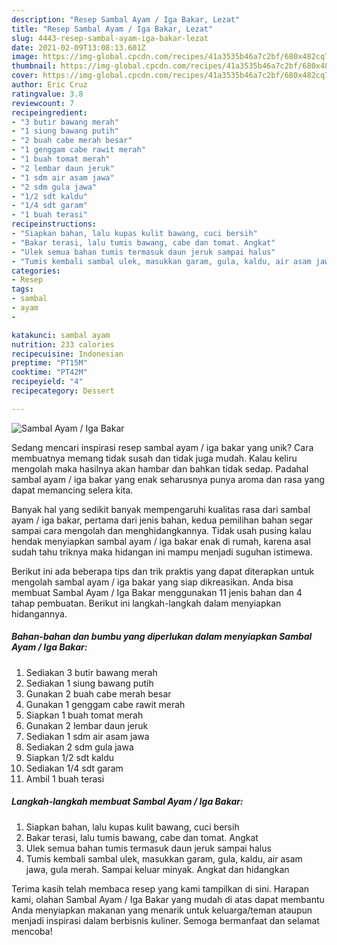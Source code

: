 ```yaml
---
description: "Resep Sambal Ayam / Iga Bakar, Lezat"
title: "Resep Sambal Ayam / Iga Bakar, Lezat"
slug: 4443-resep-sambal-ayam-iga-bakar-lezat
date: 2021-02-09T13:08:13.601Z
image: https://img-global.cpcdn.com/recipes/41a3535b46a7c2bf/680x482cq70/sambal-ayam-iga-bakar-foto-resep-utama.jpg
thumbnail: https://img-global.cpcdn.com/recipes/41a3535b46a7c2bf/680x482cq70/sambal-ayam-iga-bakar-foto-resep-utama.jpg
cover: https://img-global.cpcdn.com/recipes/41a3535b46a7c2bf/680x482cq70/sambal-ayam-iga-bakar-foto-resep-utama.jpg
author: Eric Cruz
ratingvalue: 3.8
reviewcount: 7
recipeingredient:
- "3 butir bawang merah"
- "1 siung bawang putih"
- "2 buah cabe merah besar"
- "1 genggam cabe rawit merah"
- "1 buah tomat merah"
- "2 lembar daun jeruk"
- "1 sdm air asam jawa"
- "2 sdm gula jawa"
- "1/2 sdt kaldu"
- "1/4 sdt garam"
- "1 buah terasi"
recipeinstructions:
- "Siapkan bahan, lalu kupas kulit bawang, cuci bersih"
- "Bakar terasi, lalu tumis bawang, cabe dan tomat. Angkat"
- "Ulek semua bahan tumis termasuk daun jeruk sampai halus"
- "Tumis kembali sambal ulek, masukkan garam, gula, kaldu, air asam jawa, gula merah. Sampai keluar minyak. Angkat dan hidangkan"
categories:
- Resep
tags:
- sambal
- ayam
- 

katakunci: sambal ayam  
nutrition: 233 calories
recipecuisine: Indonesian
preptime: "PT15M"
cooktime: "PT42M"
recipeyield: "4"
recipecategory: Dessert

---
```



![Sambal Ayam / Iga Bakar](https://img-global.cpcdn.com/recipes/41a3535b46a7c2bf/680x482cq70/sambal-ayam-iga-bakar-foto-resep-utama.jpg)

Sedang mencari inspirasi resep sambal ayam / iga bakar yang unik? Cara membuatnya memang tidak susah dan tidak juga mudah. Kalau keliru mengolah maka hasilnya akan hambar dan bahkan tidak sedap. Padahal sambal ayam / iga bakar yang enak seharusnya punya aroma dan rasa yang dapat memancing selera kita.



Banyak hal yang sedikit banyak mempengaruhi kualitas rasa dari sambal ayam / iga bakar, pertama dari jenis bahan, kedua pemilihan bahan segar sampai cara mengolah dan menghidangkannya. Tidak usah pusing kalau hendak menyiapkan sambal ayam / iga bakar enak di rumah, karena asal sudah tahu triknya maka hidangan ini mampu menjadi suguhan istimewa.


Berikut ini ada beberapa tips dan trik praktis yang dapat diterapkan untuk mengolah sambal ayam / iga bakar yang siap dikreasikan. Anda bisa membuat Sambal Ayam / Iga Bakar menggunakan 11 jenis bahan dan 4 tahap pembuatan. Berikut ini langkah-langkah dalam menyiapkan hidangannya.

<!--inarticleads1-->

##### Bahan-bahan dan bumbu yang diperlukan dalam menyiapkan Sambal Ayam / Iga Bakar:

1. Sediakan 3 butir bawang merah
1. Sediakan 1 siung bawang putih
1. Gunakan 2 buah cabe merah besar
1. Gunakan 1 genggam cabe rawit merah
1. Siapkan 1 buah tomat merah
1. Gunakan 2 lembar daun jeruk
1. Sediakan 1 sdm air asam jawa
1. Sediakan 2 sdm gula jawa
1. Siapkan 1/2 sdt kaldu
1. Sediakan 1/4 sdt garam
1. Ambil 1 buah terasi




<!--inarticleads2-->

##### Langkah-langkah membuat Sambal Ayam / Iga Bakar:

1. Siapkan bahan, lalu kupas kulit bawang, cuci bersih
1. Bakar terasi, lalu tumis bawang, cabe dan tomat. Angkat
1. Ulek semua bahan tumis termasuk daun jeruk sampai halus
1. Tumis kembali sambal ulek, masukkan garam, gula, kaldu, air asam jawa, gula merah. Sampai keluar minyak. Angkat dan hidangkan




Terima kasih telah membaca resep yang kami tampilkan di sini. Harapan kami, olahan Sambal Ayam / Iga Bakar yang mudah di atas dapat membantu Anda menyiapkan makanan yang menarik untuk keluarga/teman ataupun menjadi inspirasi dalam berbisnis kuliner. Semoga bermanfaat dan selamat mencoba!

